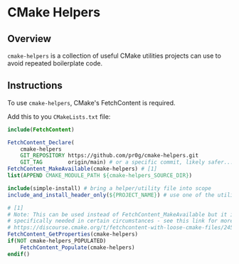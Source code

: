 # CMake Helpers

## Overview

`cmake-helpers` is a collection of useful CMake utilities projects can use to avoid repeated boilerplate code.

## Instructions

To use `cmake-helpers`, CMake's FetchContent is required.

Add this to you `CMakeLists.txt` file:

```cmake
include(FetchContent)

FetchContent_Declare(
    cmake-helpers
    GIT_REPOSITORY https://github.com/pr0g/cmake-helpers.git
    GIT_TAG        origin/main) # or a specific commit, likely safer...
FetchContent_MakeAvailable(cmake-helpers) # [1]
list(APPEND CMAKE_MODULE_PATH ${cmake-helpers_SOURCE_DIR})

include(simple-install) # bring a helper/utility file into scope
include_and_install_header_only(${PROJECT_NAME}) # use one of the utilities

# [1]
# Note: This can be used instead of FetchContent_MakeAvailable but it is only
# specifically needed in certain circumstances - see this link for more info:
# https://discourse.cmake.org/t/fetchcontent-with-loose-cmake-files/2451/4
FetchContent_GetProperties(cmake-helpers)
if(NOT cmake-helpers_POPULATED)
    FetchContent_Populate(cmake-helpers)
endif()
```
